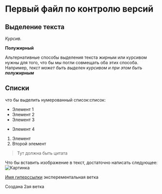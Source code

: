 # Первый файл по контролю версий


## Выделение  текста

*Курсив.*

**Полужирный**

Альтернативные способы выделения текста жирным или курсивом нужны для того, что бы мы погли совмещать оба этих способа. Например, _текст может быть выделен курсивом и при этом быть **полужирным**_

## Списки
что бы выделить нумерованный список:список:
* Элемент 1
* Элемент 2 
* Элемент 3
+ Элемент 4

1. Элемент
2. Второй элемент
>Тут должна быть цитата

Что бы вставить изображение в текст, достаточно написать следующее:
![Картинка](1.png)

[Имя гиперссылки](https://gb.ru)
эксперементальная ветка

Создана 2ая ветка
